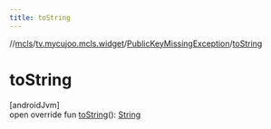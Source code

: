 ```yaml
---
title: toString
---
```

//[mcls](../../../index.html)/[tv.mycujoo.mcls.widget](../index.html)/[PublicKeyMissingException](index.html)/[toString](to-string.html)



# toString



[androidJvm]\
open override fun [toString](to-string.html)(): [String](https://kotlinlang.org/api/latest/jvm/stdlib/kotlin/-string/index.html)




